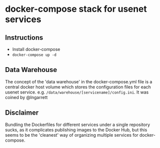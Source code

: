 # docker-compose stack for usenet services

## Instructions
- Install docker-compose
- ```docker-compose up -d```

## Data Warehouse
The concept of the 'data warehouse' in the docker-compose.yml file is a central docker host volume which stores the configuration files for each usenet service. e.g. ```/data/warehouse/[servicename]/config.ini```. It was coined by @lngarrett

## Disclaimer
Bundling the Dockerfiles for different services under a single repository sucks, as it complicates publishing images to the Docker Hub, but this seems to be the 'cleanest' way of organizing multiple services for docker-compose.
